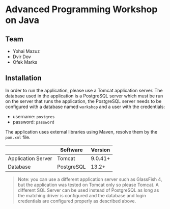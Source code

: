 # Advanced Programming Workshop on Java
## Team
* Yohai Mazuz
* Dvir Dov
* Ofek Marks

## Installation
In order to run the application, please use a Tomcat application server.
The database used in the application is a PostgreSQL server which must be run on the server that runs the application, the PostgreSQL server needs to be configured with a database named `workshop` and a user with the credentials:
* username: `postgres`
* password: `password`

The application uses external libraries using Maven, resolve them by the `pom.xml` file.

|                  |Software			   |Version                      |
|------------------|-------------------------------|-----------------------------|
|Application Server|Tomcat                         |9.0.41+ 	                 |
|Database	   |PostgreSQL                     |13.2+                        |

> Note: you can use a different application server such as GlassFish 4, but the application was tested on Tomcat only so please Tomcat.
> A different SQL Server can be used instead of PostgreSQL as long as the matching driver is configured and the database and login credentials are configured properly as described above.
